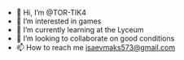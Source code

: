 - 👋 Hi, I’m @TOR-TIK4
- 👀 I’m interested in games
- 🌱 I’m currently learning at the Lyceum
- 💞️ I’m looking to collaborate on good conditions
- 📫 How to reach me isaevmaks573@gmail.com

<!---
TOR-TIK4/TOR-TIK4 is a ✨ special ✨ repository because its `README.md` (this file) appears on your GitHub profile.
You can click the Preview link to take a look at your changes.
--->
